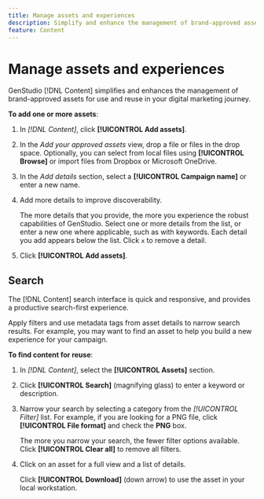 ```yaml
---
title: Manage assets and experiences
description: Simplify and enhance the management of brand-approved assets for use and reuse in your digital marketing journey.
feature: Content
---
```


# Manage assets and experiences

GenStudio [!DNL Content] simplifies and enhances the management of brand-approved assets for use and reuse in your digital marketing journey.

**To add one or more assets**:

1. In _[!DNL Content]_, click **[!UICONTROL Add assets]**.

1. In the _Add your approved assets_ view, drop a file or files in the drop space. Optionally, you can select from local files using **[!UICONTROL Browse]** or import files from Dropbox or Microsoft OneDrive.

1. In the _Add details_ section, select a **[!UICONTROL Campaign name]** or enter a new name.

1. Add more details to improve discoverability.

   The more details that you provide, the more you experience the robust capabilities of GenStudio. Select one or more details from the list, or enter a new one where applicable, such as with keywords. Each detail you add appears below the list. Click `x` to remove a detail.

1. Click **[!UICONTROL Add assets]**.

## Search

The [!DNL Content] search interface is quick and responsive, and provides a productive search-first experience.

Apply filters and use metadata tags from asset details to narrow search results. For example, you may want to find an asset to help you build a new experience for your campaign.

**To find content for reuse**:

1. In _[!DNL Content]_, select the **[!UICONTROL Assets]** section.

1. Click **[!UICONTROL Search]** (magnifying glass) to enter a keyword or description.

1. Narrow your search by selecting a category from the _[!UICONTROL Filter]_ list.
For example, if you are looking for a PNG file, click **[!UICONTROL File format]** and check the **PNG** box.

   The more you narrow your search, the fewer filter options available. Click **[!UICONTROL Clear all]** to remove all filters.

1. Click on an asset for a full view and a list of details.

   Click **[!UICONTROL Download]** (down arrow) to use the asset in your local workstation.

<!-- 
1. TBD...
-->
